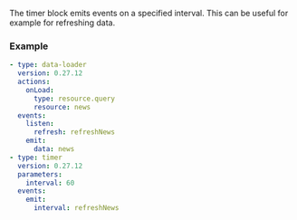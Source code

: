 The timer block emits events on a specified interval. This can be useful for example for refreshing
data.

### Example

```yaml
- type: data-loader
  version: 0.27.12
  actions:
    onLoad:
      type: resource.query
      resource: news
  events:
    listen:
      refresh: refreshNews
    emit:
      data: news
- type: timer
  version: 0.27.12
  parameters:
    interval: 60
  events:
    emit:
      interval: refreshNews
```
